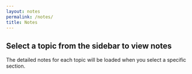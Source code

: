 ```yaml
---
layout: notes
permalink: /notes/
title: Notes
---
```


<div class="notes-content">
    <div id="note-content" class="note-section text-center">
      <h2>Select a topic from the sidebar to view notes</h2>
      <p>The detailed notes for each topic will be loaded when you select a specific section.</p>
    </div>
    <div id="search-results"></div>
</div>